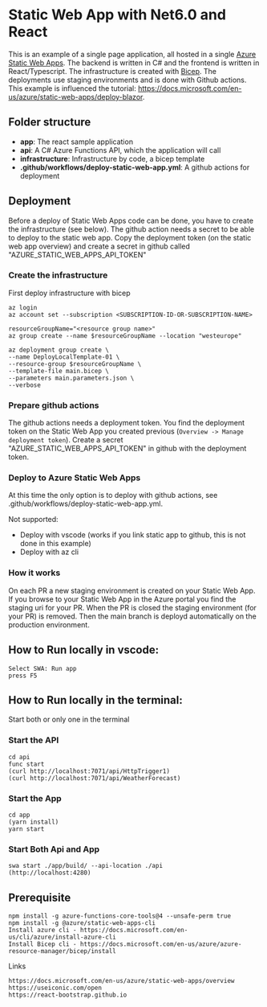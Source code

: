 # Static Web App with Net6.0 and React

This is an example of a single page application, all hosted in a single [Azure Static Web Apps](https://docs.microsoft.com/en-us/azure/static-web-apps/). The backend is written in C# and the frontend is written in React/Typescript. The infrastructure is created with [Bicep](https://docs.microsoft.com/en-us/azure/azure-resource-manager/bicep/). The deployments use staging environments and is done with Github actions. This example is influenced the tutorial: https://docs.microsoft.com/en-us/azure/static-web-apps/deploy-blazor.


## Folder structure

* **app**: The react sample application
* **api**:  A C# Azure Functions API, which the application will call
* **infrastructure**: Infrastructure by code, a bicep template
* **.github/workflows/deploy-static-web-app.yml**: A github actions for deployment

## Deployment
Before a deploy of Static Web Apps code can be done, you have to create the infrastructure (see below). The github action needs a secret to be able to deploy to the static web app. Copy the deployment token (on the static web app overview) and create a secret in github called "AZURE_STATIC_WEB_APPS_API_TOKEN"

### Create the infrastructure

First deploy infrastructure with bicep

```
az login
az account set --subscription <SUBSCRIPTION-ID-OR-SUBSCRIPTION-NAME>

resourceGroupName="<resource group name>"
az group create --name $resourceGroupName --location "westeurope"

az deployment group create \
--name DeployLocalTemplate-01 \
--resource-group $resourceGroupName \
--template-file main.bicep \
--parameters main.parameters.json \
--verbose
```

### Prepare github actions

The github actions needs a deployment token. You find the deployment token on the Static Web App you created previous (`Overview -> Manage deployment token`). Create a secret "AZURE_STATIC_WEB_APPS_API_TOKEN" in github with the deployment token.

### Deploy to Azure Static Web Apps

At this time the only option is to deploy with github actions, see .github/workflows/deploy-static-web-app.yml.

Not supported:
* Deploy with vscode (works if you link static app to github, this is not done in this example)
* Deploy with az cli

### How it works
On each PR a new staging environment is created on your Static Web App. If you browse to your Static Web App in the Azure portal you find the staging uri for your PR. When the PR is closed the staging environment (for your PR) is removed. Then the main branch is deployd automatically on the production environment.

## How to Run locally in vscode:
```
Select SWA: Run app
press F5
```

## How to Run locally in the terminal:
Start both or only one in the terminal

### Start the API
```
cd api
func start
(curl http://localhost:7071/api/HttpTrigger1)
(curl http://localhost:7071/api/WeatherForecast)
```

### Start the App
```
cd app
(yarn install)
yarn start
```

### Start Both Api and App
```
swa start ./app/build/ --api-location ./api
(http://localhost:4280)
```

## Prerequisite
```
npm install -g azure-functions-core-tools@4 --unsafe-perm true
npm install -g @azure/static-web-apps-cli
Install azure cli - https://docs.microsoft.com/en-us/cli/azure/install-azure-cli
Install Bicep cli - https://docs.microsoft.com/en-us/azure/azure-resource-manager/bicep/install
```

Links
```
https://docs.microsoft.com/en-us/azure/static-web-apps/overview
https://useiconic.com/open
https://react-bootstrap.github.io
```